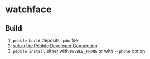 # watchface
## Build
1. `pebble build` deposits `.pbw` file
2. [setup the Pebble Developer Connection](https://developer.pebble.com/guides/tools-and-resources/developer-connection/)
3. `pebble install` either with `PEBBLE_PHONE` or with `--phone` option

